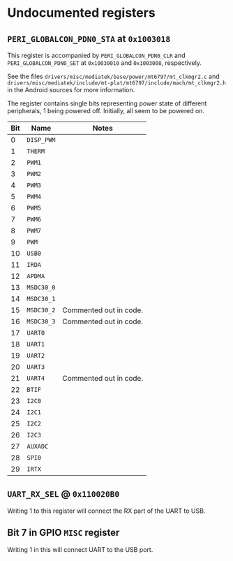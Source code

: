 # Undocumented registers

## `PERI_GLOBALCON_PDN0_STA` at `0x1003018`

This register is accompanied by `PERI_GLOBALCON_PDN0_CLR` and
`PERI_GLOBALCON_PDN0_SET` at `0x10030010` and `0x1003008`, respectively.

See the files `drivers/misc/mediatek/base/power/mt6797/mt_clkmgr2.c` and
`drivers/misc/mediatek/include/mt-plat/mt6797/include/mach/mt_clkmgr2.h` in the
Android sources for more information.

The register contains single bits representing power state of different
peripherals, 1 being powered off. Initially, all seem to be powered on.

| Bit | Name       | Notes                  | 
| --- | ---------- | ---------------------- | 
|   0 | `DISP_PWM` |                        | 
|   1 | `THERM`    |                        | 
|   2 | `PWM1`     |                        | 
|   3 | `PWM2`     |                        | 
|   4 | `PWM3`     |                        | 
|   5 | `PWM4`     |                        | 
|   6 | `PWM5`     |                        | 
|   7 | `PWM6`     |                        | 
|   8 | `PWM7`     |                        | 
|   9 | `PWM`      |                        | 
|  10 | `USB0`     |                        | 
|  11 | `IRDA`     |                        | 
|  12 | `APDMA`    |                        | 
|  13 | `MSDC30_0` |                        | 
|  14 | `MSDC30_1` |                        | 
|  15 | `MSDC30_2` | Commented out in code. | 
|  16 | `MSDC30_3` | Commented out in code. | 
|  17 | `UART0`    |                        | 
|  18 | `UART1`    |                        | 
|  19 | `UART2`    |                        | 
|  20 | `UART3`    |                        | 
|  21 | `UART4`    | Commented out in code. | 
|  22 | `BTIF`     |                        | 
|  23 | `I2C0`     |                        | 
|  24 | `I2C1`     |                        | 
|  25 | `I2C2`     |                        | 
|  26 | `I2C3`     |                        | 
|  27 | `AUXADC`   |                        | 
|  28 | `SPI0`     |                        | 
|  29 | `IRTX`     |                        | 


## `UART_RX_SEL` @ `0x110020B0`

Writing 1 to this register will connect the RX part of the UART to USB.

## Bit 7 in GPIO `MISC` register

Writing 1 in this will connect UART to the USB port.
